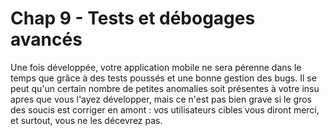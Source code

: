 # Chap 9 - Tests et débogages avancés

Une fois développée, votre application mobile ne sera pérenne dans le temps que grâce à des tests poussés et une bonne gestion des bugs. Il se peut qu'un certain nombre de petites anomalies soit présentes à votre insu apres que vous l'ayez développer, mais ce n'est pas bien grave si le gros des soucis est corriger en amont : vos utilisateurs cibles vous diront merci, et surtout, vous ne les décevrez pas.

